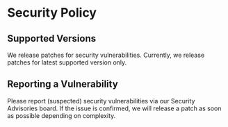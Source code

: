# Security Policy

## Supported Versions

We release patches for security vulnerabilities. Currently, we release patches for latest supported
version only.

## Reporting a Vulnerability

Please report (suspected) security vulnerabilities via our Security Advisories board.
If the issue is confirmed, we will release a patch as soon as possible depending on complexity.
